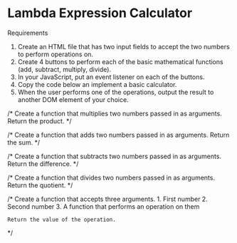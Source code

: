 # Lambda Expression Calculator


Requirements

1. Create an HTML file that has two input fields to accept the two numbers to perform operations on.
2. Create 4 buttons to perform each of the basic mathematical functions (add, subtract, multiply, divide).
3. In your JavaScript, put an event listener on each of the buttons.
4. Copy the code below an implement a basic calculator.
5. When the user performs one of the operations, output the result to another DOM element of your choice.


  /*
    Create a function that multiplies two numbers
    passed in as arguments. Return the product.
   */


  /*
    Create a function that adds two numbers
    passed in as arguments. Return the sum.
   */


  /*
    Create a function that subtracts two numbers
    passed in as arguments. Return the difference.
   */


  /*
    Create a function that divides two numbers
    passed in as arguments. Return the quotient.
   */


  /*
    Create a function that accepts three arguments.
      1. First number
      2. Second number
      3. A function that performs an operation on them

    Return the value of the operation.
   */